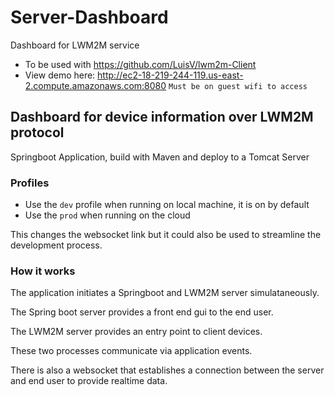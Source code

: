 # Server-Dashboard
Dashboard for LWM2M service
- To be used with https://github.com/LuisV/lwm2m-Client
- View demo here: http://ec2-18-219-244-119.us-east-2.compute.amazonaws.com:8080 `Must be on guest wifi to access`

## Dashboard for device information over LWM2M protocol
Springboot Application, build with Maven and deploy to a Tomcat Server

### Profiles
- Use the `dev` profile when running on local machine, it is on by default
- Use the `prod` when running on the cloud

This changes the websocket link but it could also be used to streamline the development process.

### How it works
The application initiates a Springboot and LWM2M server simulataneously. 

The Spring boot server provides a front end gui to the end user.

The LWM2M server provides an entry point to client devices.

These two processes communicate via application events.

There is also a websocket that establishes a connection between the server and end user to provide realtime data.
